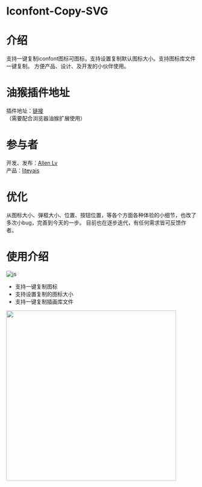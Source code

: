 # Iconfont-Copy-SVG
# 介绍
支持一键复制iconfont图标可图标，支持设置复制默认图标大小。支持图标库文件一键复制。
方便产品、设计、及开发的小伙伴使用。
# 油猴插件地址
插件地址：[链接](https://greasyfork.org/zh-CN/scripts/464228-iconfont%E4%B8%80%E9%94%AE%E5%A4%8D%E5%88%B6svg)<br/>
（需要配合浏览器油猴扩展使用）
# 参与者
开发、发布：[Allen Lv](https://greasyfork.org/zh-CN/users/398437-allen-lv)<br/>
产品：[liteyais](https://greasyfork.org/zh-CN/users/1061995-liteyais)
# 优化
从图标大小、弹框大小、位置、按钮位置，等各个方面各种体验的小细节，也改了多次小bug，完善到今天的一步。
目前也在逐步迭代，有任何需求皆可反馈作者。
# 使用介绍
![js](https://github.com/liteyais/Iconfont-Copy-SVG/assets/16641863/14b5bf4d-5ed9-4037-89b0-9e028785907a)

- 支持一键复制图标
- 支持设置复制的图标大小
- 支持一键复制插画库文件
<img width="450px"  src="https://github.com/liteyais/Iconfont-Copy-SVG/assets/16641863/14b5bf4d-5ed9-4037-89b0-9e028785907a"/>

